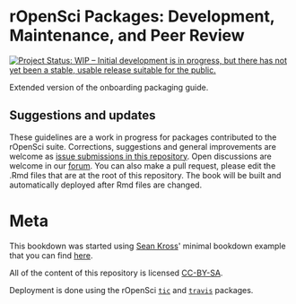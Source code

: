 rOpenSci Packages: Development, Maintenance, and Peer Review
=============================================================

[![Project Status: WIP – Initial development is in progress, but there has not yet been a stable, usable release suitable for the public.](http://www.repostatus.org/badges/latest/wip.svg)](http://www.repostatus.org/#wip)

Extended version of the onboarding packaging guide.

## Suggestions and updates

These guidelines are a work in progress for packages contributed to the rOpenSci suite. Corrections, suggestions and general improvements are welcome as [issue submissions in this repository](https://github.com/ropenscilabs/dev_guide/issues/new). Open discussions are welcome in our [forum](https://discuss.ropensci.org/). You can also make a pull request, please edit the .Rmd files that are at the root of this repository. The book will be built and automatically deployed after Rmd files are changed.



# Meta

This bookdown was started using [Sean Kross](https://github.com/seankross)' minimal bookdown example that you can find [here](https://github.com/seankross/bookdown-start).

All of the content of this repository is licensed 
[CC-BY-SA](https://creativecommons.org/publicdomain/zero/1.0/).

Deployment is done using the rOpenSci [`tic`](https://github.com/ropenscilabs/tic) and [`travis`](https://github.com/ropenscilabs/travis) packages.
